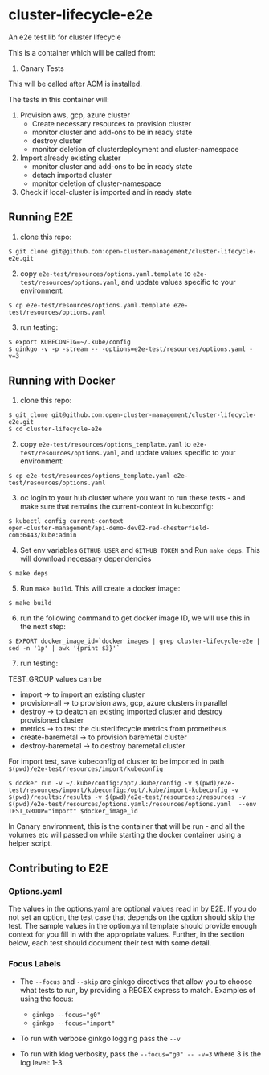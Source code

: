 # cluster-lifecycle-e2e
An e2e test lib for cluster lifecycle

This is a container which will be called from:

1. Canary Tests

This will be called after ACM is installed.

The tests in this container will:
1. Provision aws, gcp, azure cluster  
   - Create necessary resources to provision cluster
   - monitor cluster and add-ons to be in ready state
   - destroy cluster
   - monitor deletion of clusterdeployment and cluster-namespace
2. Import already existing cluster
   - monitor cluster and add-ons to be in ready state
   - detach imported cluster
   - monitor deletion of cluster-namespace
3. Check if local-cluster is imported and in ready state

## Running E2E

1. clone this repo:

```
$ git clone git@github.com:open-cluster-management/cluster-lifecycle-e2e.git
```

2. copy `e2e-test/resources/options.yaml.template` to `e2e-test/resources/options.yaml`, and update values specific to your environment:

```
$ cp e2e-test/resources/options.yaml.template e2e-test/resources/options.yaml
```

3. run testing:

```
$ export KUBECONFIG=~/.kube/config
$ ginkgo -v -p -stream -- -options=e2e-test/resources/options.yaml -v=3
```

## Running with Docker

1. clone this repo:

```
$ git clone git@github.com:open-cluster-management/cluster-lifecycle-e2e.git
$ cd cluster-lifecycle-e2e
```

2. copy `e2e-test/resources/options_template.yaml` to `e2e-test/resources/options.yaml`, and update values specific to your environment:

```
$ cp e2e-test/resources/options_template.yaml e2e-test/resources/options.yaml
```

3. oc login to your hub cluster where you want to run these tests - and make sure that remains the current-context in kubeconfig:

```
$ kubectl config current-context
open-cluster-management/api-demo-dev02-red-chesterfield-com:6443/kube:admin
```

4. Set env variables `GITHUB_USER` and `GITHUB_TOKEN` and Run `make deps`. This will download necessary dependencies

```
$ make deps
```

5. Run `make build`. This will create a docker image:

```
$ make build
```

6. run the following command to get docker image ID, we will use this in the next step:

```
$ EXPORT docker_image_id=`docker images | grep cluster-lifecycle-e2e | sed -n '1p' | awk '{print $3}'`
```

7. run testing:

TEST_GROUP values can be
- import -> to import an existing cluster
- provision-all -> to provision aws, gcp, azure clusters in parallel
- destroy -> to deatch an existing imported cluster and destroy provisioned cluster
- metrics -> to test the clusterlifecycle metrics from prometheus
- create-baremetal -> to provision baremetal cluster
- destroy-baremetal -> to destroy baremetal cluster

For import test, save kubeconfig of cluster to be imported in path `$(pwd)/e2e-test/resources/import/kubeconfig`

```
$ docker run -v ~/.kube/config:/opt/.kube/config -v $(pwd)/e2e-test/resources/import/kubeconfig:/opt/.kube/import-kubeconfig -v $(pwd)/results:/results -v $(pwd)/e2e-test/resources:/resources -v $(pwd)/e2e-test/resources/options.yaml:/resources/options.yaml  --env TEST_GROUP="import" $docker_image_id
```

In Canary environment, this is the container that will be run - and all the volumes etc will passed on while starting the docker container using a helper script.

## Contributing to E2E

### Options.yaml

The values in the options.yaml are optional values read in by E2E. If you do not set an option, the test case that depends on the option should skip the test. The sample values in the option.yaml.template should provide enough context for you fill in with the appropriate values. Further, in the section below, each test should document their test with some detail.

### Focus Labels

* The `--focus` and `--skip` are ginkgo directives that allow you to choose what tests to run, by providing a REGEX express to match. Examples of using the focus:

  * `ginkgo --focus="g0"`
  * `ginkgo --focus="import"`

* To run with verbose ginkgo logging pass the `--v`
* To run with klog verbosity, pass the `--focus="g0" -- -v=3` where 3 is the log level: 1-3
